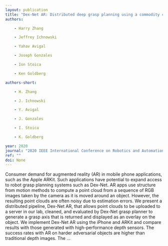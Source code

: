 ```yaml
---
layout: publication
title: "Dex-Net AR: Distributed deep grasp planning using a commodity cellphone and augmented reality app"
authors:

    - Harry Zhang

    - Jeffrey Ichnowski

    - Yahav Avigal

    - Joseph Gonzales

    - Ion Stoica

    - Ken Goldberg

authors-short:

    - H. Zhang

    - J. Ichnowski

    - Y. Avigal

    - J. Gonzales

    - I. Stoica

    - K. Goldberg

year: 2020
journal: "2020 IEEE International Conference on Robotics and Automation (ICRA)"
ref: ""
doi: None
---
```


Consumer demand for augmented reality (AR) in mobile phone applications, such as the Apple ARKit. Such applications have potential to expand access to robot grasp planning systems such as Dex-Net. AR apps use structure from motion methods to compute a point cloud from a sequence of RGB images taken by the camera as it is moved around an object. However, the resulting point clouds are often noisy due to estimation errors. We present a distributed pipeline, Dex-Net AR, that allows point clouds to be uploaded to a server in our lab, cleaned, and evaluated by Dex-Net grasp planner to generate a grasp axis that is returned and displayed as an overlay on the object. We implement Dex-Net AR using the iPhone and ARKit and compare results with those generated with high-performance depth sensors. The success rates with AR on harder adversarial objects are higher than traditional depth images. The …
    
